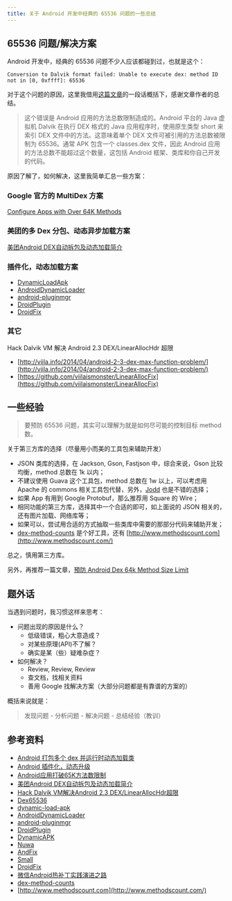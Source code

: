 ```yaml
---
title: 关于 Android 开发中经典的 65536 问题的一些总结
---
```

## 65536 问题/解决方案

Android 开发中，经典的 65536 问题不少人应该都碰到过，也就是这个：

`Conversion to Dalvik format failed: Unable to execute dex: method ID not in [0, 0xffff]: 65536`

对于这个问题的原因，这里我借用[这篇文章](http://www.infoq.com/cn/news/2014/11/android-multidex)的一段话概括下，感谢文章作者的总结。

> 这个错误是 Android 应用的方法总数限制造成的。Android 平台的 Java 虚拟机 Dalvik 在执行 DEX 格式的 Java 应用程序时，使用原生类型 short 来索引 DEX 文件中的方法。这意味着单个 DEX 文件可被引用的方法总数被限制为 65536。通常 APK 包含一个 classes.dex 文件，因此 Android 应用的方法总数不能超过这个数量，这包括 Android 框架、类库和你自己开发的代码。

原因了解了，如何解决，这里我简单汇总一些方案：

### Google 官方的 MultiDex 方案

[Configure Apps with Over 64K Methods](https://developer.android.com/studio/build/multidex.html)

### 美团的多 Dex 分包、动态异步加载方案

[美团Android DEX自动拆包及动态加载简介](http://tech.meituan.com/mt-android-auto-split-dex.html)

### 插件化，动态加载方案

- [DynamicLoadApk](https://github.com/singwhatiwanna/dynamic-load-apk)
- [AndroidDynamicLoader](https://github.com/mmin18/AndroidDynamicLoader)
- [android-pluginmgr](https://github.com/houkx/android-pluginmgr)
- [DroidPlugin](https://github.com/DroidPluginTeam/DroidPlugin)
- [DroidFix](https://github.com/bunnyblue/DroidFix)
  
### 其它

Hack Dalvik VM 解决 Android 2.3 DEX/LinearAllocHdr 超限

- [http://viila.info/2014/04/android-2-3-dex-max-function-problem/](http://viila.info/2014/04/android-2-3-dex-max-function-problem/)
- [https://github.com/viilaismonster/LinearAllocFix](https://github.com/viilaismonster/LinearAllocFix)

## 一些经验

> 要预防 65536 问题，其实可以理解为就是如何尽可能的控制目标 method 数。

关于第三方库的选择（尽量用小而美的工具包来辅助开发）

- JSON 类库的选择，在 Jackson, Gson, Fastjson 中，综合来说，Gson 比较均衡，method 总数在 1k 以内；
- 不建议使用 Guava 这个工具包，method 总数在 1w 以上，可以考虑用 Apache 的 commons 相关工具包代替，另外，[Jodd](https://github.com/oblac/jodd) 也是不错的选择； 
- 如果 App 有用到 Google Protobuf，那么推荐用 Square 的 Wire；
- 相同功能的第三方库，选择其中一个合适的即可，如上面说的 JSON 相关的，还有图片加载、网络库等；
- 如果可以，尝试用合适的方式抽取一些类库中需要的那部分代码来辅助开发；
- [dex-method-counts](https://github.com/mihaip/dex-method-counts) 是个好工具，还有 [http://www.methodscount.com](http://www.methodscount.com/)

总之，慎用第三方库。

另外，再推荐一篇文章，[預防 Android Dex 64k Method Size Limit](https://ingramchen.io/blog/2014/09/prevention-of-android-dex-64k-method-size-limit.html)

## 题外话

当遇到问题时，我习惯这样来思考：

- 问题出现的原因是什么？
  - 低级错误，粗心大意造成？
  - 对某些原理(API)不了解？
  - 确实是某（些）疑难杂症？
- 如何解决？
  - Review, Review, Review
  - 查文档，找相关资料
  - 善用 Google 找解决方案（大部分问题都是有靠谱的方案的）

概括来说就是：
> 发现问题 - 分析问题 - 解决问题 - 总结经验（教训）
										
## 参考资料

- [Android 打包多个 dex 并运行时动态加载类](http://android-developers.blogspot.hk/2011/07/custom-class-loading-in-dalvik.html)
- [Android 插件化，动态升级](http://www.trinea.cn/android/android-plugin/)
- [Android应用打破65K方法数限制](http://www.infoq.com/cn/news/2014/11/android-multidex)
- [美团Android DEX自动拆包及动态加载简介](http://tech.meituan.com/mt-android-auto-split-dex.html)
- [Hack Dalvik VM解决Android 2.3 DEX/LinearAllocHdr超限](https://github.com/viilaismonster/LinearAllocFix)
- [Dex65536](https://github.com/mmin18/Dex65536)
- [dynamic-load-apk](https://github.com/singwhatiwanna/dynamic-load-apk)
- [AndroidDynamicLoader](https://github.com/mmin18/AndroidDynamicLoader)
- [android-pluginmgr](https://github.com/houkx/android-pluginmgr)
- [DroidPlugin](https://github.com/DroidPluginTeam/DroidPlugin)
- [DynamicAPK](https://github.com/CtripMobile/DynamicAPK)
- [Nuwa](https://github.com/jasonross/Nuwa)
- [AndFix](https://github.com/alibaba/AndFix)
- [Small](https://github.com/wequick/Small)
- [DroidFix](https://github.com/bunnyblue/DroidFix)
- [微信Android热补丁实践演进之路](http://mp.weixin.qq.com/s?spm=a1z2e.7794127.0.0.Q7LExa&__biz=MzAwNDY1ODY2OQ==&mid=2649286306&idx=1&sn=d6b2865e033a99de60b2d4314c6e0a25&scene=0&__nc=1#wechat_redirect)
- [dex-method-counts](https://github.com/mihaip/dex-method-counts)
- [http://www.methodscount.com](http://www.methodscount.com/)

